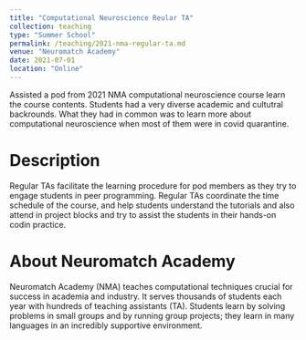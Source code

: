 ```yaml
---
title: "Computational Neuroscience Reular TA"
collection: teaching
type: "Summer School"
permalink: /teaching/2021-nma-regular-ta.md
venue: "Neuromatch Academy"
date: 2021-07-01
location: "Online"
---
```


Assisted a pod from 2021 NMA computational neuroscience course learn the course contents. Students had a very diverse academic and cultutral backrounds. What they had in common was to learn more about computational neuroscience when most of them were in covid quarantine.

Description
======
Regular TAs facilitate the learning procedure for pod members as they try to engage students in peer programming. Regular TAs coordinate the time schedule of the course, and help students understand the tutorials and also attend in project blocks and try to assist the students in their hands-on codin practice.

About Neuromatch Academy
======
Neuromatch Academy (NMA) teaches computational techniques crucial for success in academia and industry. It serves thousands of students each year with hundreds of teaching assistants (TA). Students learn by solving problems in small groups and by running group projects; they learn in many languages in an incredibly supportive environment.